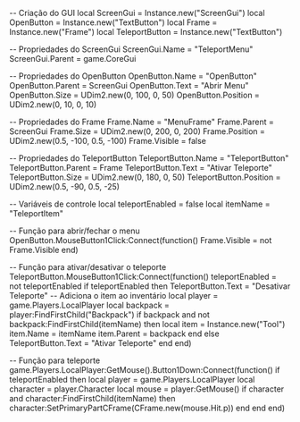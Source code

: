 -- Criação do GUI
local ScreenGui = Instance.new("ScreenGui")
local OpenButton = Instance.new("TextButton")
local Frame = Instance.new("Frame")
local TeleportButton = Instance.new("TextButton")

-- Propriedades do ScreenGui
ScreenGui.Name = "TeleportMenu"
ScreenGui.Parent = game.CoreGui

-- Propriedades do OpenButton
OpenButton.Name = "OpenButton"
OpenButton.Parent = ScreenGui
OpenButton.Text = "Abrir Menu"
OpenButton.Size = UDim2.new(0, 100, 0, 50)
OpenButton.Position = UDim2.new(0, 10, 0, 10)

-- Propriedades do Frame
Frame.Name = "MenuFrame"
Frame.Parent = ScreenGui
Frame.Size = UDim2.new(0, 200, 0, 200)
Frame.Position = UDim2.new(0.5, -100, 0.5, -100)
Frame.Visible = false

-- Propriedades do TeleportButton
TeleportButton.Name = "TeleportButton"
TeleportButton.Parent = Frame
TeleportButton.Text = "Ativar Teleporte"
TeleportButton.Size = UDim2.new(0, 180, 0, 50)
TeleportButton.Position = UDim2.new(0.5, -90, 0.5, -25)

-- Variáveis de controle
local teleportEnabled = false
local itemName = "TeleportItem"

-- Função para abrir/fechar o menu
OpenButton.MouseButton1Click:Connect(function()
    Frame.Visible = not Frame.Visible
end)

-- Função para ativar/desativar o teleporte
TeleportButton.MouseButton1Click:Connect(function()
    teleportEnabled = not teleportEnabled
    if teleportEnabled then
        TeleportButton.Text = "Desativar Teleporte"
        -- Adiciona o item ao inventário
        local player = game.Players.LocalPlayer
        local backpack = player:FindFirstChild("Backpack")
        if backpack and not backpack:FindFirstChild(itemName) then
            local item = Instance.new("Tool")
            item.Name = itemName
            item.Parent = backpack
        end
    else
        TeleportButton.Text = "Ativar Teleporte"
    end
end)

-- Função para teleporte
game.Players.LocalPlayer:GetMouse().Button1Down:Connect(function()
    if teleportEnabled then
        local player = game.Players.LocalPlayer
        local character = player.Character
        local mouse = player:GetMouse()
        if character and character:FindFirstChild(itemName) then
            character:SetPrimaryPartCFrame(CFrame.new(mouse.Hit.p))
        end
    end
end)
